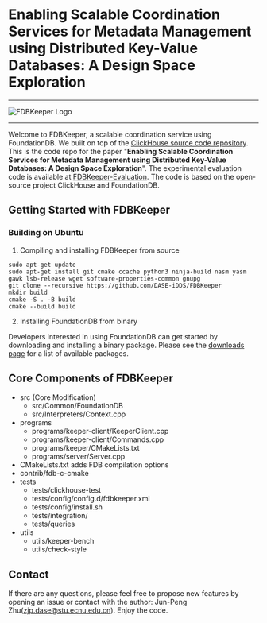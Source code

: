# Enabling Scalable Coordination Services for Metadata Management using Distributed Key-Value Databases: A Design Space Exploration

---

![FDBKeeper Logo](https://github.com/DASE-iDDS/FDBKeeper/blob/main/logo.png)

---

Welcome to FDBKeeper, a scalable coordination service using FoundationDB. We built on top of the [ClickHouse source code repository](https://github.com/ClickHouse/ClickHouse). This is the code repo for the paper "**Enabling Scalable Coordination Services for Metadata Management using Distributed Key-Value Databases: A Design Space Exploration**".
The experimental evaluation code is available at [FDBKeeper-Evaluation](https://github.com/DASE-iDDS/FDBKeeper-Evaluation). The code is based on the open-source project ClickHouse and FoundationDB.

## Getting Started with FDBKeeper

### Building on Ubuntu

1. Compiling and installing FDBKeeper from source
```
sudo apt-get update
sudo apt-get install git cmake ccache python3 ninja-build nasm yasm gawk lsb-release wget software-properties-common gnupg
git clone --recursive https://github.com/DASE-iDDS/FDBKeeper
mkdir build
cmake -S . -B build
cmake --build build
```

2. Installing FoundationDB from binary

Developers interested in using FoundationDB can get started by downloading and installing a binary package. Please see the [downloads page](https://github.com/apple/foundationdb/releases) for a list of available packages.




## Core Components of FDBKeeper

* src (Core Modification)
  * src/Common/FoundationDB
  * src/Interpreters/Context.cpp
* programs
  * programs/keeper-client/KeeperClient.cpp
  * programs/keeper-client/Commands.cpp
  * programs/keeper/CMakeLists.txt
  * programs/server/Server.cpp
* CMakeLists.txt adds FDB compilation options
* contrib/fdb-c-cmake
* tests
  * tests/clickhouse-test
  * tests/config/config.d/fdbkeeper.xml
  * tests/config/install.sh
  * tests/integration/
  * tests/queries
* utils
  * utils/keeper-bench
  * utils/check-style


## Contact
If there are any questions, please feel free to propose new features by opening an issue or contact with the author: Jun-Peng Zhu(zjp.dase@stu.ecnu.edu.cn). Enjoy the code.

